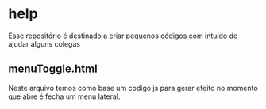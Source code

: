 # help

Esse repositório é destinado a criar pequenos códigos com intuído de ajudar alguns colegas

## menuToggle.html
  Neste arquivo temos como base um codigo js para gerar efeito no momento que abre é fecha um menu lateral.
